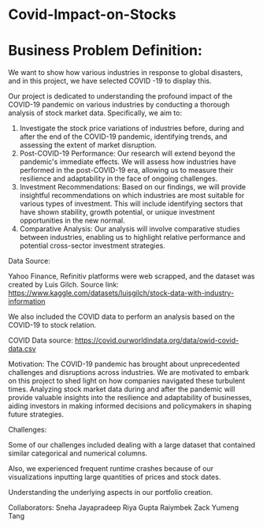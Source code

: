 # Covid-Impact-on-Stocks
# Business Problem Definition:

We want to show how various industries in response to global disasters, and in this project, we have selected COVID -19 to display this.

Our project is dedicated to understanding the profound impact of the COVID-19 pandemic on various industries by conducting a thorough analysis of stock market data. Specifically, we aim to:

1. Investigate the stock price variations of industries before, during and after the end of the COVID-19 pandemic, identifying trends, and assessing the extent of market disruption.
2. Post-COVID-19 Performance: Our research will extend beyond the pandemic's immediate effects. We will assess how industries have performed in the post-COVID-19 era, allowing us to measure their resilience and adaptability in the face of ongoing challenges.
3. Investment Recommendations: Based on our findings, we will provide insightful recommendations on which industries are most suitable for various types of investment. This will include identifying sectors that have shown stability, growth potential, or unique investment opportunities in the new normal.
4. Comparative Analysis: Our analysis will involve comparative studies between industries, enabling us to highlight relative performance and potential cross-sector investment strategies.

Data Source:

Yahoo Finance, Refinitiv platforms were web scrapped, and the dataset was created by Luis Gilch.
Source link: https://www.kaggle.com/datasets/luisgilch/stock-data-with-industry-information

We also included the COVID data to perform an analysis based on the COVID-19 to stock relation.

COVID Data source: https://covid.ourworldindata.org/data/owid-covid-data.csv

Motivation: The COVID-19 pandemic has brought about unprecedented challenges and disruptions across industries. We are motivated to embark on this project to shed light on how companies navigated these turbulent times. Analyzing stock market data during and after the pandemic will provide valuable insights into the resilience and adaptability of businesses, aiding investors in making informed decisions and policymakers in shaping future strategies.

Challenges:

Some of our challenges included dealing with a large dataset that contained similar categorical and numerical columns.

Also, we experienced frequent runtime crashes because of our visualizations inputting large quantities of prices and stock dates.

Understanding the underlying aspects in our portfolio creation.


Collaborators:
Sneha Jayapradeep 
Riya Gupta 
Raiymbek 
Zack
Yumeng Tang



